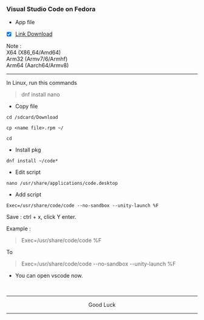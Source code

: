 ### Visual Studio Code on Fedora

* App file

- [x] [Link Download](https://code.visualstudio.com/download)

Note :</br>
X64 (X86_64/Amd64)</br>
Arm32 (Armv7/6/Armhf)</br>
Arm64 (Aarch64/Armv8)

---
In Linux, run this commands
> dnf install nano

* Copy file
```
cd /sdcard/Download
```
```
cp <name file>.rpm ~/
```
```
cd
```

* Install pkg
```
dnf install ~/code*
```

* Edit script
```
nano /usr/share/applications/code.desktop
```

* Add script
```
Exec=/usr/share/code/code --no-sandbox --unity-launch %F
```

Save : ctrl + x, click Y enter.

Example :
> Exec=/usr/share/code/code %F

To

> Exec=/usr/share/code/code --no-sandbox --unity-launch %F

* You can open vscode now.
</br>

---
<p align="center">Good Luck</p>

---
